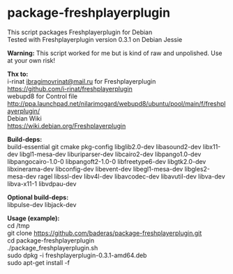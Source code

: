 # package-freshplayerplugin

This script packages Freshplayerplugin for Debian<br />
Tested with Freshplayerplugin version 0.3.1 on Debian Jessie

**Warning:** This script worked for me but is kind of raw and unpolished. Use at your own risk!

**Thx to:**<br />
i-rinat <ibragimovrinat@mail.ru> for Freshplayerplugin<br />
https://github.com/i-rinat/freshplayerplugin<br />
webupd8 for Control file<br />
http://ppa.launchpad.net/nilarimogard/webupd8/ubuntu/pool/main/f/freshplayerplugin/<br />
Debian Wiki<br />
https://wiki.debian.org/Freshplayerplugin<br />

**Build-deps:**<br />
build-essential git cmake pkg-config libglib2.0-dev libasound2-dev libx11-dev libgl1-mesa-dev liburiparser-dev libcairo2-dev libpango1.0-dev libpangocairo-1.0-0 libpangoft2-1.0-0 libfreetype6-dev libgtk2.0-dev libxinerama-dev libconfig-dev libevent-dev libegl1-mesa-dev libgles2-mesa-dev ragel libssl-dev libv4l-dev libavcodec-dev libavutil-dev libva-dev libva-x11-1 libvdpau-dev

**Optional build-deps:**<br />
libpulse-dev libjack-dev

**Usage (example):**<br />
cd /tmp<br />
git clone https://github.com/baderas/package-freshplayerplugin.git<br />
cd package-freshplayerplugin<br />
./package_freshplayerplugin.sh<br />
sudo dpkg -i freshplayerplugin-0.3.1-amd64.deb<br />
sudo apt-get install -f<br />

